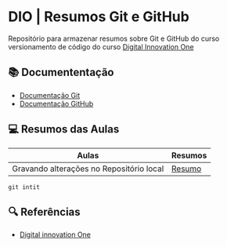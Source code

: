 
# DIO | Resumos Git e GitHub

Repositório para armazenar resumos sobre Git e GitHub do curso versionamento de código do curso [Digital Innovation One](https://www.dio.me/)

## 📚 Documententação
- [Documentação Git](https://git-scm.com/docs/)
- [Documentação GitHub](https://docs.github.com/)

## 💻 Resumos das Aulas
| Aulas | Resumos|
|----------|---------|
| Gravando alterações no Repositório local |  [Resumo]() |

```
git intit
```

## 🔍 Referências
- [Digital innovation One](https://www.dio.me/)
